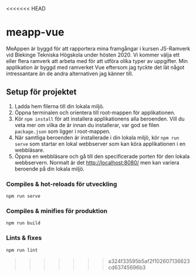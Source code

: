 <<<<<<< HEAD
# meapp-vue
MeAppen är byggd för att rapportera mina framgångar i kursen JS-Ramverk vid Blekinge Tekniska Högskola under hösten 2020. Vi kommer välja ett eller flera ramverk att arbeta med för att utföra olika typer av uppgifter. Min applikation är byggd med ramverket Vue eftersom jag tyckte det lät något intressantare än de andra alternativen jag känner till.

## Setup för projektet
1. Ladda hem filerna till din lokala miljö.
2. Öppna terminalen och orientera till root-mappen för applikationen.
3. Kör `npm install` för att installera applikationens alla beroenden. Vill du veta mer om vilka de är innan du installerar, var god se filen `package.json` som ligger i root-mappen.
4. När samtliga beroenden är installerade i din lokala miljö, kör `npm run serve` som startar en lokal webbserver som kan köra applikationen i en webbläsare.
5. Öppna en webbläsare och gå till den specificerade porten för den lokala webbservern. Normalt är det [http://localhost:8080/](http://localhost:8080/) men kan variera beroende på din lokala miljö.

### Compiles & hot-reloads för utveckling

`npm run serve`

### Compiles & minifies för produktion

`npm run build`

### Lints & fixes

`npm run lint`
>>>>>>> a324f33595b5af2f102607136623cd63745696b3
